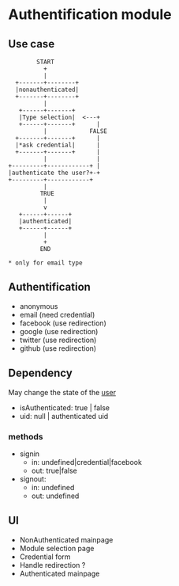 # Authentification module

## Use case

            START               
              +                 
              |                 
      +-------+--------+        
      |nonauthenticated|
      +-------+--------+
              |
       +------+-------+
       |Type selection|  <---+  
       +------+-------+      |  
              |            FALSE
      +-------+-------+      |  
      |*ask credential|      |  
      +-------+-------+      |  
              |              |  
    +---------+------------+ |  
    |authenticate the user?+-+  
    +---------+------------+     
              |                 
             TRUE               
              |                 
              v                 
       +------+------+          
       |authenticated|
       +------+------+          
              |                 
              +                 
             END                
             
    * only for email type

## Authentification
- anonymous
- email (need credential)
- facebook (use redirection)
- google (use redirection)
- twitter (use redirection)
- github (use redirection)


## Dependency
May change the state of the [user](piggy.user.md)

- isAuthenticated: true | false
- uid: null | authenticated uid

### methods
- signin
  - in: undefined|credential|facebook
  - out: true|false
- signout:
  - in: undefined
  - out: undefined

## UI
- NonAuthenticated mainpage
- Module selection page
- Credential form
- Handle redirection ?
- Authenticated mainpage
